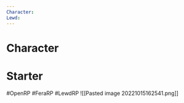 ```yaml
---
Character: 
Lewd: 
---
```

# Character


# Starter


  

#OpenRP #FeraRP #LewdRP 
![[Pasted image 20221015162541.png]]